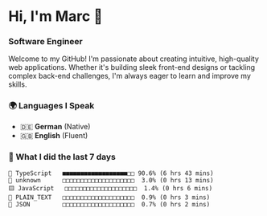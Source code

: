 # Hi, I'm Marc 👋 
### Software Engineer

Welcome to my GitHub! I'm passionate about creating intuitive, high-quality web applications. Whether it's building sleek front-end designs or tackling complex back-end challenges, I'm always eager to learn and improve my skills.  

### 🌍 Languages I Speak  
- 🇩🇪 **German** (Native)  
- 🇬🇧 **English** (Fluent)

### 🤯 What I did the last 7 days

```
🔷 TypeScript   ■■■■■■■■■■■■■■■■■■□□ 90.6% (6 hrs 43 mins)
📄 unknown      □□□□□□□□□□□□□□□□□□□□  3.0% (0 hrs 13 mins)
🟨 JavaScript   □□□□□□□□□□□□□□□□□□□□  1.4% (0 hrs 6 mins)
📄 PLAIN_TEXT   □□□□□□□□□□□□□□□□□□□□  0.9% (0 hrs 3 mins)
📄 JSON         □□□□□□□□□□□□□□□□□□□□  0.7% (0 hrs 2 mins)
```